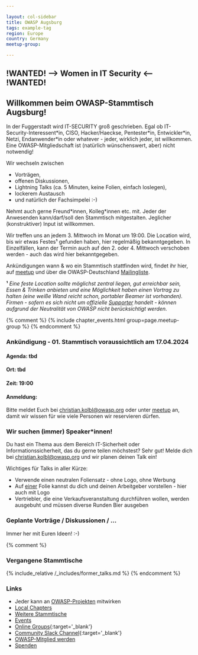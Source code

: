 ```yaml
---

layout: col-sidebar
title: OWASP Augsburg
tags: example-tag
region: Europe
country: Germany
meetup-group:

---
```

## !WANTED! --> Women in IT Security <-- !WANTED! ##

## Willkommen beim OWASP-Stammtisch Augsburg!
In der Fuggerstadt wird IT-SECURITY groß geschrieben. Egal ob IT-Security-Interessent\*in, CISO, Hacker/Haeckse, Pentester\*in, Entwickler\*in, Netzi, Endanwender\*in oder whatever - jeder, wirklich jeder, ist willkommen. Eine OWASP-Mitgliedschaft ist (natürlich wünschenswert, aber) nicht notwendig!

Wir wechseln zwischen 
* Vorträgen,
* offenen Diskussionen,
* Lightning Talks (ca. 5 Minuten, keine Folien, einfach loslegen),
* lockerem Austausch
* und natürlich der Fachsimpelei :-) 

Nehmt auch gerne Freund\*innen, Kolleg\*innen etc. mit. Jeder der Anwesenden kann/darf/soll den Stammtisch mitgestalten. Jeglicher (konstruktiver) Input ist willkommen.

Wir treffen uns an jedem 3. Mittwoch im Monat um 19:00. Die Location wird, bis wir etwas Festes<b>¹</b> gefunden haben, hier regelmäßig bekanntgegeben. In Einzelfällen, kann der Termin auch auf den 2. oder 4. Mittwoch verschoben werden - auch das wird hier bekanntgegeben.

Ankündigungen wann & wo ein Stammtisch stattfinden wird, findet ihr hier, auf [meetup](https://www.meetup.com/de-DE/owasp-augsburg-chapter/) und über die OWASP-Deutschland [Mailingliste](https://groups.google.com/a/owasp.org/group/germany-chapter/).

<b>¹</b> *Eine feste Location sollte möglichst zentral liegen, gut erreichbar sein, Essen & Trinken anbieten und eine Möglichkeit haben einen Vortrag zu halten (eine weiße Wand reicht schon, portabler Beamer ist vorhanden). Firmen - sofern es sich nicht um offizielle [Supporter](https://owasp.org/supporters) handelt - können aufgrund der Neutralität von OWASP nicht berücksichtigt werden.* 

{% comment %}
{% include chapter_events.html group=page.meetup-group %}
{% endcomment %}

### Ankündigung - 01. Stammtisch voraussichtlich am 17.04.2024

#### Agenda: tbd

#### Ort: tbd

#### Zeit: 19:00

#### Anmeldung:

Bitte meldet Euch bei [christian.kolbl@owasp.org](mailto:christian.kolbl@owasp.org) oder unter [meetup](https://www.meetup.com/de-DE/owasp-augsburg-chapter/) an, damit wir wissen für wie viele Personen wir reservieren dürfen. 

### Wir suchen (immer) Speaker\*innen! 
Du hast ein Thema aus dem Bereich IT-Sicherheit oder Informationssicherheit, das du gerne teilen möchstest? Sehr gut! Melde dich bei [christian.kolbl@owasp.org](mailto:christian.kolbl@owasp.org) und wir planen deinen Talk ein!

Wichtiges für Talks in aller Kürze:
* Verwende einen neutralen Foliensatz - ohne Logo, ohne Werbung
* Auf <u>einer</u> Folie kannst du dich und deinen Arbeitgeber vorstellen - hier auch mit Logo
* Vertriebler, die eine Verkaufsveranstaltung durchführen wollen, werden ausgebuht und müssen diverse Runden Bier ausgeben



### Geplante Vorträge / Diskussionen / ...

Immer her mit Euren Ideen! :-) 

{% comment %}
### Vergangene Stammtische

{% include_relative /_includes/former_talks.md %}
{% endcomment %}


### Links
* Jeder kann an [OWASP-Projekten](/projects/) mitwirken
* [Local Chapters](/chapters/)
* [Weitere Stammtische](https://owasp.org/www-chapter-germany/stammtische/#lokale-stammtische)
* [Events](/events/)
* [Online Groups](https://groups.google.com/a/owasp.com/){:target='_blank'}
* [Community Slack Channel](https://owasp.slack.com/){:target='_blank'}
* [OWASP-Mitglied werden](/membership/) 
* [Spenden](/donate/) 
